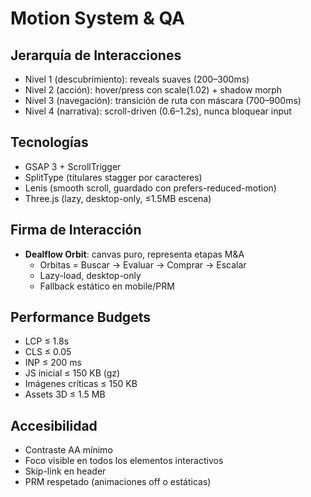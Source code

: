 # Motion System & QA

## Jerarquía de Interacciones
- Nivel 1 (descubrimiento): reveals suaves (200–300ms)
- Nivel 2 (acción): hover/press con scale(1.02) + shadow morph
- Nivel 3 (navegación): transición de ruta con máscara (700–900ms)
- Nivel 4 (narrativa): scroll-driven (0.6–1.2s), nunca bloquear input

## Tecnologías
- GSAP 3 + ScrollTrigger
- SplitType (titulares stagger por caracteres)
- Lenis (smooth scroll, guardado con prefers-reduced-motion)
- Three.js (lazy, desktop-only, ≤1.5MB escena)

## Firma de Interacción
- **Dealflow Orbit**: canvas puro, representa etapas M&A
  - Orbitas = Buscar → Evaluar → Comprar → Escalar
  - Lazy-load, desktop-only
  - Fallback estático en mobile/PRM

## Performance Budgets
- LCP ≤ 1.8s
- CLS ≤ 0.05
- INP ≤ 200 ms
- JS inicial ≤ 150 KB (gz)
- Imágenes críticas ≤ 150 KB
- Assets 3D ≤ 1.5 MB

## Accesibilidad
- Contraste AA mínimo
- Foco visible en todos los elementos interactivos
- Skip-link en header
- PRM respetado (animaciones off o estáticas)
